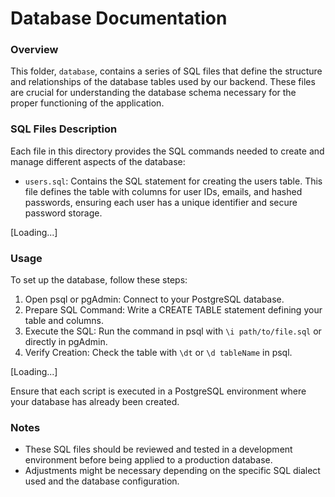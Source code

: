 # Database Documentation

### Overview

This folder, `database`, contains a series of SQL files that define the structure and relationships of the database tables used by our backend. These files are crucial for understanding the database schema necessary for the proper functioning of the application.

### SQL Files Description

Each file in this directory provides the SQL commands needed to create and manage different aspects of the database:

-   `users.sql`: Contains the SQL statement for creating the users table. This file defines the table with columns for user IDs, emails, and hashed passwords, ensuring each user has a unique identifier and secure password storage.

[Loading...]

### Usage

To set up the database, follow these steps:

1. Open psql or pgAdmin: Connect to your PostgreSQL database.
2. Prepare SQL Command: Write a CREATE TABLE statement defining your table and columns.
3. Execute the SQL: Run the command in psql with `\i path/to/file.sql` or directly in pgAdmin.
4. Verify Creation: Check the table with `\dt` or `\d tableName` in psql.

[Loading...]

Ensure that each script is executed in a PostgreSQL environment where your database has already been created.

### Notes

-   These SQL files should be reviewed and tested in a development environment before being applied to a production database.
-   Adjustments might be necessary depending on the specific SQL dialect used and the database configuration.
